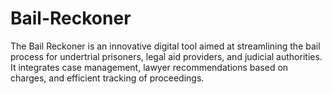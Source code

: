 # Bail-Reckoner
 The Bail Reckoner is an innovative digital tool aimed at streamlining the bail process for undertrial prisoners, legal aid providers, and judicial authorities. It integrates case management, lawyer recommendations based on charges, and efficient tracking of proceedings.
